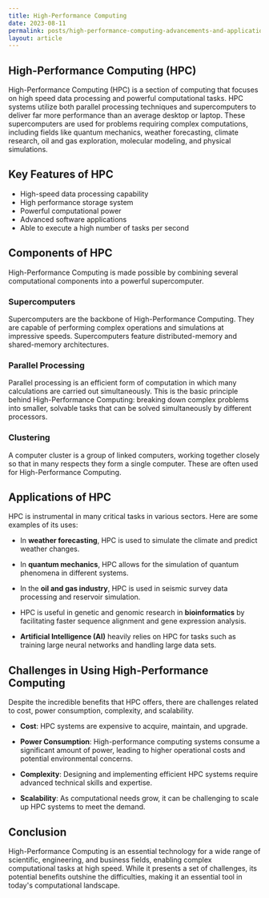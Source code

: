 ```yaml
---
title: High-Performance Computing
date: 2023-08-11
permalink: posts/high-performance-computing-advancements-and-applications
layout: article
---
```


## High-Performance Computing (HPC)

High-Performance Computing (HPC) is a section of computing that focuses on high speed data processing and powerful computational tasks. HPC systems utilize both parallel processing techniques and supercomputers to deliver far more performance than an average desktop or laptop. These supercomputers are used for problems requiring complex computations, including fields like quantum mechanics, weather forecasting, climate research, oil and gas exploration, molecular modeling, and physical simulations.

## Key Features of HPC

- High-speed data processing capability
- High performance storage system
- Powerful computational power
- Advanced software applications
- Able to execute a high number of tasks per second

## Components of HPC

High-Performance Computing is made possible by combining several computational components into a powerful supercomputer.

### Supercomputers

Supercomputers are the backbone of High-Performance Computing. They are capable of performing complex operations and simulations at impressive speeds. Supercomputers feature distributed-memory and shared-memory architectures.

### Parallel Processing

Parallel processing is an efficient form of computation in which many calculations are carried out simultaneously. This is the basic principle behind High-Performance Computing: breaking down complex problems into smaller, solvable tasks that can be solved simultaneously by different processors.

### Clustering

A computer cluster is a group of linked computers, working together closely so that in many respects they form a single computer. These are often used for High-Performance Computing.

## Applications of HPC

HPC is instrumental in many critical tasks in various sectors. Here are some examples of its uses:

- In **weather forecasting**, HPC is used to simulate the climate and predict weather changes.

- In **quantum mechanics**, HPC allows for the simulation of quantum phenomena in different systems.

- In the **oil and gas industry**, HPC is used in seismic survey data processing and reservoir simulation.

- HPC is useful in genetic and genomic research in **bioinformatics** by facilitating faster sequence alignment and gene expression analysis.

- **Artificial Intelligence (AI)** heavily relies on HPC for tasks such as training large neural networks and handling large data sets.

## Challenges in Using High-Performance Computing

Despite the incredible benefits that HPC offers, there are challenges related to cost, power consumption, complexity, and scalability.

- **Cost**: HPC systems are expensive to acquire, maintain, and upgrade.

- **Power Consumption**: High-performance computing systems consume a significant amount of power, leading to higher operational costs and potential environmental concerns.

- **Complexity**: Designing and implementing efficient HPC systems require advanced technical skills and expertise.

- **Scalability**: As computational needs grow, it can be challenging to scale up HPC systems to meet the demand.

## Conclusion

High-Performance Computing is an essential technology for a wide range of scientific, engineering, and business fields, enabling complex computational tasks at high speed. While it presents a set of challenges, its potential benefits outshine the difficulties, making it an essential tool in today's computational landscape.

